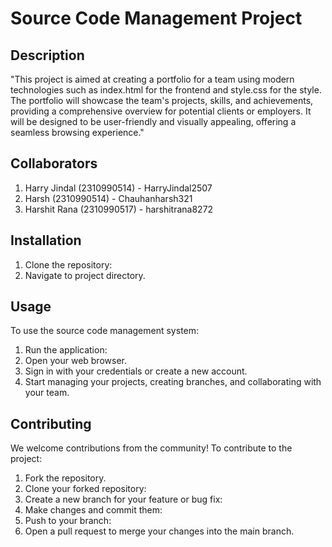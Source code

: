 # Source Code Management Project

## Description

"This project is aimed at creating a portfolio for a team using modern technologies such as index.html for the frontend and style.css for the style. The portfolio will showcase the team's projects, skills, and achievements, providing a comprehensive overview for potential clients or employers. It will be designed to be user-friendly and visually appealing, offering a seamless browsing experience."

## Collaborators
1. Harry Jindal (2310990514) - HarryJindal2507
2. Harsh (2310990514) - Chauhanharsh321
3. Harshit Rana (2310990517) - harshitrana8272 


## Installation
1. Clone the repository:
2. Navigate to project directory.

## Usage
To use the source code management system:
1. Run the application:
2. Open your web browser.
3. Sign in with your credentials or create a new account.
4. Start managing your projects, creating branches, and collaborating with your team.

## Contributing
We welcome contributions from the community! To contribute to the project:
1. Fork the repository.
2. Clone your forked repository:
3. Create a new branch for your feature or bug fix:
4. Make changes and commit them:
5. Push to your branch:
6. Open a pull request to merge your changes into the main branch.
